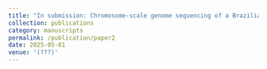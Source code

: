 ```yaml
---
title: "In submission: Chromosome-scale genome sequencing of a Brazilian _Cunninghamella blakesleeana_ strain"
collection: publications
category: manuscripts
permalink: /publication/paper2
date: 2025-05-01
venue: '(???)'
---
```

